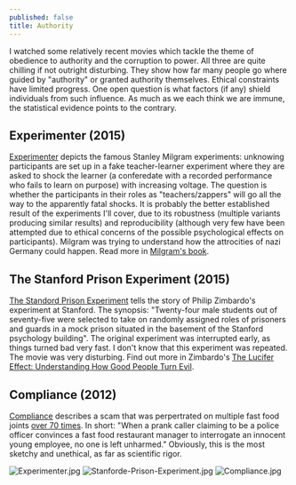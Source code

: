 ```yaml
---
published: false
title: Authority
---
```





I watched some relatively recent movies which tackle the theme of obedience to authority and the corruption to power. All three are quite chilling if not outright disturbing. They show how far many people go where guided by "authority" or granted authority themselves.
Ethical constraints have limited progress. One open question is what factors (if any) shield individuals from such influence. As much as we each think we are immune, the statistical evidence points to the contrary.

## Experimenter (2015)
[Experimenter](http://www.imdb.com/title/tt3726704/) depicts the famous Stanley Milgram experiments: unknowing participants are set up in a fake teacher-learner experiment where they are asked to shock the learner (a conferedate with a recorded performance who fails to learn on purpose) with increasing voltage. The question is whether the participants in their roles as "teachers/zappers" will go all the way to the apparently fatal shocks.
It is probably the better established result of the experiments I'll cover, due to its robustness (multiple variants producing similar results) and reproducibility (although very few have been attempted due to ethical concerns of the possible psychological effects on participants). Milgram was trying to understand how the attrocities of nazi Germany could happen.
Read more in [Milgram's book](http://smile.amazon.com/Obedience-Authority-Experimental-Perennial-Classics/dp/006176521X).

## The Stanford Prison Experiment (2015)
[The Standord Prison Experiment](http://www.imdb.com/title/tt0420293/) tells the story of Philip Zimbardo's experiment at Stanford. The synopsis: "Twenty-four male students out of seventy-five were selected to take on randomly assigned roles of prisoners and guards in a mock prison situated in the basement of the Stanford psychology building".
The original experiment was interrupted early, as things turned bad very fast. I don't know that this experiment was repeated. The movie was very disturbing.
Find out more in Zimbardo's [The Lucifer Effect: Understanding How Good People Turn Evil](http://smile.amazon.com/The-Lucifer-Effect-Understanding-People/dp/0812974441/).

## Compliance (2012)
[Compliance](http://www.imdb.com/title/tt1971352/) describes a scam that was perpertrated on multiple fast food joints [over 70 times](https://en.wikipedia.org/wiki/Strip_search_phone_call_scam). In short: "When a prank caller claiming to be a police officer convinces a fast food restaurant manager to interrogate an innocent young employee, no one is left unharmed."
Obviously, this is the most sketchy and unethical, as far as scientific rigor.

![Experimenter.jpg]({{site.baseurl}}/archives/images/Experimenter.jpg)
![Stanforde-Prison-Experiment.jpg]({{site.baseurl}}/archives/images/Stanforde-Prison-Experiment.jpg)
![Compliance.jpg]({{site.baseurl}}/archives/images/Compliance.jpg)
